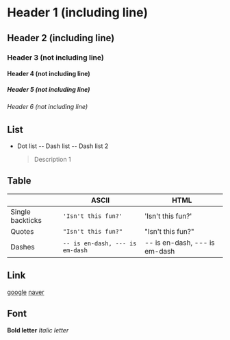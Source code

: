 # Header 1 (including line)
## Header 2 (including line)
### Header 3 (not including line)
#### Header 4 (not including line)
##### Header 5 (not including line)
###### Header 6 (not including line)


## List

- Dot list 
-- Dash list 
-- Dash list 2
	> Description 1
	

 ## Table
|                |ASCII                          |HTML                         |
|----------------|-------------------------------|-----------------------------|
|Single backticks|`'Isn't this fun?'`            |'Isn't this fun?'            |
|Quotes          |`"Isn't this fun?"`            |"Isn't this fun?"  		   |
|Dashes          |`-- is en-dash, --- is em-dash`|-- is en-dash, --- is em-dash|


## Link

[google](https://google.com)
[naver](https://naver.com)

## Font
**Bold letter**
*Italic letter*
